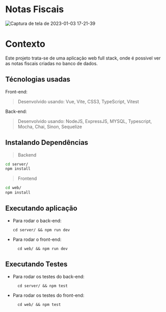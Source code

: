 # Notas Fiscais                                                                                                                  

![Captura de tela de 2023-01-03 17-21-39](https://user-images.githubusercontent.com/23152592/210440394-ca4d8c3f-32dd-45a1-ac50-553bff1990bd.png)

# Contexto
  Este projeto trata-se de uma aplicação web full stack, onde é possivel ver as notas fiscais criadas no banco de dados.
                        
## Técnologias usadas

Front-end:
> Desenvolvido usando: Vue, Vite, CSS3, TypeScript, Vitest

Back-end:
> Desenvolvido usando: NodeJS, ExpressJS, MYSQL, Typescript, Mocha, Chai, Sinon, Sequelize


## Instalando Dependências

> Backend
```bash
cd server/ 
npm install
``` 
> Frontend
```bash
cd web/
npm install
``` 
## Executando aplicação

* Para rodar o back-end:

  ```
  cd server/ && npm run dev
  ```
* Para rodar o front-end:

  ```
    cd web/ && npm run dev
  ```

## Executando Testes

* Para rodar os testes do back-end:

  ```
    cd server/ && npm test
  ```
* Para rodar os testes do front-end:

  ```
    cd web/ && npm test
  ```
